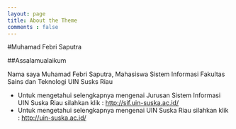 ```yaml
---
layout: page
title: About the Theme
comments : false
---
```


#Muhamad Febri Saputra

##Assalamualaikum

Nama saya Muhamad Febri Saputra, Mahasiswa Sistem Informasi Fakultas Sains dan Teknologi UIN Susks Riau
- Untuk mengetahui selengkapnya mengenai Jurusan Sistem Informasi UIN Suska Riau silahkan klik : http://sif.uin-suska.ac.id/
- Untuk mengetahui selengkapnya mengenai UIN Suska Riau silahkan klik : http://uin-suska.ac.id/


